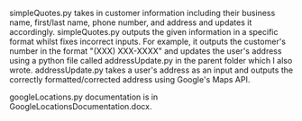 simpleQuotes.py takes in customer information including their business name, first/last name, phone number, and address and updates it accordingly. 
simpleQuotes.py outputs the given information in a specific format whilst fixes incorrect inputs. For example, it outputs the customer's number in the format 
"(XXX) XXX-XXXX" and updates the user's address using a python file called addressUpdate.py in the parent folder which I also wrote. 
addressUpdate.py takes a user's address as an input and outputs the correctly formatted/corrected address using Google's Maps API. 

googleLocations.py documentation is in GoogleLocationsDocumentation.docx. 
